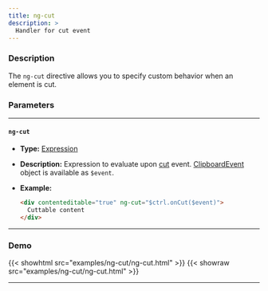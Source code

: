 ```yaml
---
title: ng-cut
description: >
  Handler for cut event
---
```


### Description

The `ng-cut` directive allows you to specify custom behavior when an element is
cut.

### Parameters

---

#### `ng-cut`

- **Type:** [Expression](../../../typedoc/types/Expression.html)
- **Description:** Expression to evaluate upon
  [cut](https://developer.mozilla.org/en-US/docs/Web/API/Element/cut_event)
  event.
  [ClipboardEvent](https://developer.mozilla.org/en-US/docs/Web/API/ClipboardEvent)
  object is available as `$event`.

- **Example:**

  ```html
  <div contenteditable="true" ng-cut="$ctrl.onCut($event)">
    Cuttable content
  </div>
  ```

---

### Demo

{{< showhtml src="examples/ng-cut/ng-cut.html" >}}
{{< showraw src="examples/ng-cut/ng-cut.html" >}}

---
